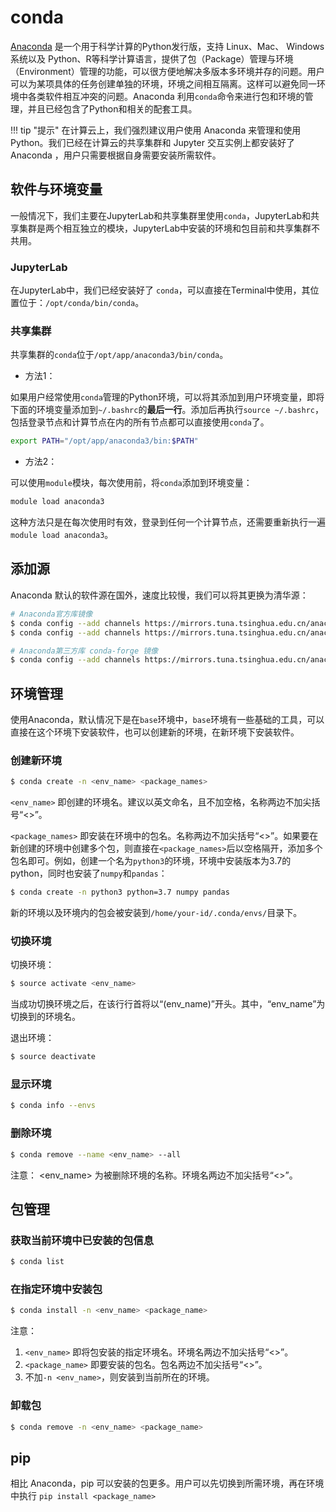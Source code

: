 # conda

[Anaconda][1] 是一个用于科学计算的Python发行版，支持 Linux、Mac、 Windows系统以及 Python、R等科学计算语言，提供了包（Package）管理与环境（Environment）管理的功能，可以很方便地解决多版本多环境并存的问题。用户可以为某项具体的任务创建单独的环境，环境之间相互隔离。这样可以避免同一环境中各类软件相互冲突的问题。Anaconda 利用`conda`命令来进行包和环境的管理，并且已经包含了Python和相关的配套工具。

!!! tip "提示"
    在计算云上，我们强烈建议用户使用 Anaconda 来管理和使用Python。我们已经在计算云的共享集群和 Jupyter 交互实例上都安装好了 Anaconda ，用户只需要根据自身需要安装所需软件。

## 软件与环境变量

一般情况下，我们主要在JupyterLab和共享集群里使用`conda`，JupyterLab和共享集群是两个相互独立的模块，JupyterLab中安装的环境和包目前和共享集群不共用。

### JupyterLab

在JupyterLab中，我们已经安装好了 `conda`，可以直接在Terminal中使用，其位置位于：`/opt/conda/bin/conda`。

### 共享集群

共享集群的`conda`位于`/opt/app/anaconda3/bin/conda`。

* 方法1：

如果用户经常使用`conda`管理的Python环境，可以将其添加到用户环境变量，即将下面的环境变量添加到`~/.bashrc`的**最后一行**。添加后再执行`source ~/.bashrc`，包括登录节点和计算节点在内的所有节点都可以直接使用`conda`了。

```bash
export PATH="/opt/app/anaconda3/bin:$PATH"
```
* 方法2：
  
可以使用`module`模块，每次使用前，将`conda`添加到环境变量：

```bash
module load anaconda3
```

这种方法只是在每次使用时有效，登录到任何一个计算节点，还需要重新执行一遍`module load anaconda3`。

## 添加源

Anaconda 默认的软件源在国外，速度比较慢，我们可以将其更换为清华源：

```bash
# Anaconda官方库镜像
$ conda config --add channels https://mirrors.tuna.tsinghua.edu.cn/anaconda/pkgs/free/
$ conda config --add channels https://mirrors.tuna.tsinghua.edu.cn/anaconda/pkgs/main/

# Anaconda第三方库 conda-forge 镜像
$ conda config --add channels https://mirrors.tuna.tsinghua.edu.cn/anaconda/cloud/conda-forge/
```

## 环境管理

使用Anaconda，默认情况下是在`base`环境中，`base`环境有一些基础的工具，可以直接在这个环境下安装软件，也可以创建新的环境，在新环境下安装软件。

### 创建新环境

```bash
$ conda create -n <env_name> <package_names>
```

`<env_name>` 即创建的环境名。建议以英文命名，且不加空格，名称两边不加尖括号“<>”。

`<package_names>` 即安装在环境中的包名。名称两边不加尖括号“<>”。如果要在新创建的环境中创建多个包，则直接在`<package_names>`后以空格隔开，添加多个包名即可。例如，创建一个名为`python3`的环境，环境中安装版本为3.7的python，同时也安装了`numpy`和`pandas`：

```bash
$ conda create -n python3 python=3.7 numpy pandas
```

新的环境以及环境内的包会被安装到`/home/your-id/.conda/envs/`目录下。

### 切换环境

切换环境：

```bash
$ source activate <env_name>
```

当成功切换环境之后，在该行行首将以“(env_name)”开头。其中，“env_name”为切换到的环境名。

退出环境：

```bash
$ source deactivate
```

### 显示环境

```bash
$ conda info --envs
```

### 删除环境

```bash
$ conda remove --name <env_name> --all
```

注意： <env_name> 为被删除环境的名称。环境名两边不加尖括号“<>”。

## 包管理

### 获取当前环境中已安装的包信息

```bash
$ conda list
```

### 在指定环境中安装包

```bash
$ conda install -n <env_name> <package_name>
```

注意：

1. `<env_name>` 即将包安装的指定环境名。环境名两边不加尖括号“<>”。
2. `<package_name>` 即要安装的包名。包名两边不加尖括号“<>”。
3. 不加`-n <env_name>`，则安装到当前所在的环境。

### 卸载包

```bash
$ conda remove -n <env_name> <package_name>
```

## pip

相比 Anaconda，pip 可以安装的包更多。用户可以先切换到所需环境，再在环境中执行 `pip install <package_name>`

[1]: https://www.anaconda.com/